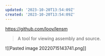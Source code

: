 ```yaml
---
updated: '2023-10-20T13:54:09Z'
created: '2023-10-20T13:54:09Z'
---
```

https://github.com/loov/lensm

> A tool for viewing assembly and source.

![[Pasted image 20220715143741.png]]